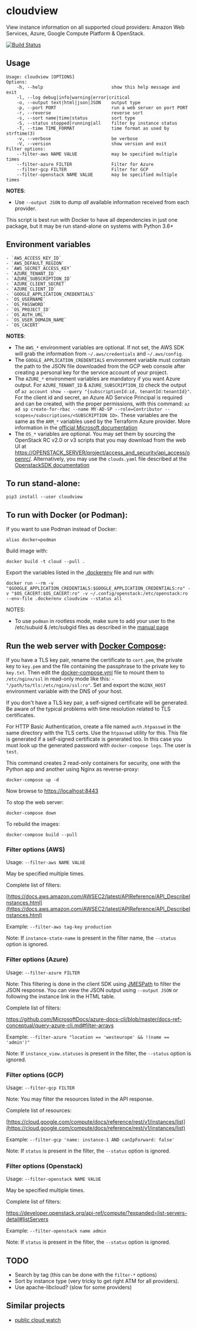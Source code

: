 # cloudview
View instance information on all supported cloud providers: Amazon Web Services, Azure, Google Compute Platform & OpenStack.

[![Build Status](https://travis-ci.org/ricardobranco777/cloudview.svg?branch=master)](https://travis-ci.org/ricardobranco777/cloudview)

## Usage

```
Usage: cloudview [OPTIONS]
Options:
    -h, --help                          show this help message and exit
    -l, --log debug|info|warning|error|critical
    -o, --output text|html|json|JSON    output type
    -p, --port PORT                     run a web server on port PORT
    -r, --reverse                       reverse sort
    -s, --sort name|time|status         sort type
    -S, --status stopped|running|all    filter by instance status
    -T, --time TIME_FORMAT              time format as used by strftime(3)
    -v, --verbose                       be verbose
    -V, --version                       show version and exit
Filter options:
    --filter-aws NAME VALUE             may be specified multiple times
    --filter-azure FILTER               Filter for Azure
    --filter-gcp FILTER                 Filter for GCP
    --filter-openstack NAME VALUE       may be specified multiple times
```

**NOTES**:
  - Use `--output JSON` to dump _all_ available information received from each provider.

This script is best run with Docker to have all dependencies in just one package, but it may be run stand-alone on systems with Python 3.6+

## Environment variables

    - `AWS_ACCESS_KEY_ID`
    - `AWS_DEFAULT_REGION`
    - `AWS_SECRET_ACCESS_KEY`
    - `AZURE_TENANT_ID`
    - `AZURE_SUBSCRIPTION_ID`
    - `AZURE_CLIENT_SECRET`
    - `AZURE_CLIENT_ID`
    - `GOOGLE_APPLICATION_CREDENTIALS`
    - `OS_USERNAME`
    - `OS_PASSWORD`
    - `OS_PROJECT_ID`
    - `OS_AUTH_URL`
    - `OS_USER_DOMAIN_NAME`
    - `OS_CACERT`

**NOTES**:
  - The `AWS_*` environment variables are optional.  If not set, the AWS SDK will grab the information from `~/.aws/credentials` and `~/.aws/config`.
  - The `GOOGLE_APPLICATION_CREDENTIALS` environment variable must contain the path to the JSON file downloaded from the GCP web console after creating a personal key for the service account of your project.
  - The `AZURE_*` environment variables are mandatory if you want Azure output.  For `AZURE_TENANT_ID` & `AZURE_SUBSCRIPTION_ID` check the output of `az account show --query "{subscriptionId:id, tenantId:tenantId}"`.  For the client id and secret, an Azure AD Service Principal is required and can be created, with the proper permissions, with this command: `az ad sp create-for-rbac --name MY-AD-SP --role=Contributor --scopes=/subscriptions/<SUBSCRIPTION ID>`.  These variables are the same as the `ARM_*` variables used by the Terraform Azure provider.  More information in the [official Microsoft documentation](https://docs.microsoft.com/en-us/azure/virtual-machines/linux/terraform-install-configure)
  - The `OS_*` variables are optional.  You may set them by sourcing the OpenStack RC v2.0 or v3 scripts that you may download from the web UI at [https://OPENSTACK_SERVER/project/access_and_security/api_access/openrc/](https://OPENSTACK_SERVER/project/access_and_security/api_access/openrc/).  Alternatively, you may use the `clouds.yaml` file described at the [OpenstackSDK documentation](https://docs.openstack.org/openstacksdk/latest/user/guides/connect_from_config.html)

## To run stand-alone:

```
pip3 install --user cloudview
```

## To run with Docker (or Podman):

If you want to use Podman instead of Docker:
```
alias docker=podman
```

Build image with:
```
docker build -t cloud --pull .
```

Export the variables listed in the [.dockerenv](.dockerenv) file and run with:

```
docker run --rm -v "$GOOGLE_APPLICATION_CREDENTIALS:$GOOGLE_APPLICATION_CREDENTIALS:ro" -v "$OS_CACERT:$OS_CACERT:ro" -v ~/.config/openstack:/etc/openstack:ro --env-file .dockerenv cloudview --status all
```

NOTES:
  - To use `podman` in rootless mode, make sure to add your user to the /etc/subuid & /etc/subgid files as described in the [manual page](https://github.com/containers/libpod/blob/master/docs/podman.1.md#rootless-mode)

## Run the web server with [Docker Compose](https://docs.docker.com/compose/install/):

If you have a TLS key pair, rename the certificate to `cert.pem`, the private key to `key.pem` and the file containing the passphrase to the private key to `key.txt`.  Then edit the [docker-compose.yml](docker-compose.yml) file to mount them to `/etc/nginx/ssl` in read-only mode like this: `- "/path/to/tls:/etc/nginx/ssl:ro"`.  Set and export the `NGINX_HOST` environment variable with the DNS of your host.

If you don't have a TLS key pair, a self-signed certificate will be generated.  Be aware of the typical problems with time resolution related to TLS certificates.

For HTTP Basic Authentication, create a file named `auth.htpasswd` in the same directory with the TLS certs.  Use the `htpasswd` utility for this.  This file is generated if a self-signed certificate is generated too.  In this case you must look up the generated password with `docker-compose logs`.  The user is `test`.

This command creates 2 read-only containers for security, one with the Python app and another using Nginx as reverse-proxy:

```
docker-compose up -d
```

Now browse to [https://localhost:8443](https://localhost:8443)

To stop the web server:
```
docker-compose down
```

To rebuild the images:
```
docker-compose build --pull
```

### Filter options (AWS)

Usage: `--filter-aws NAME VALUE`

May be specified multiple times.

Complete list of filters:

[https://docs.aws.amazon.com/AWSEC2/latest/APIReference/API_DescribeInstances.html](https://docs.aws.amazon.com/AWSEC2/latest/APIReference/API_DescribeInstances.html)

Example: `--filter-aws tag-key production`

Note: If `instance-state-name` is present in the filter name, the `--status` option is ignored.

### Filter options (Azure)

Usage: `--filter-azure FILTER`

Note: This filtering is done in the client SDK using [JMESPath](http://jmespath.org/) to filter the JSON response.  You can view the JSON output using `--output JSON` or following the instance link in the HTML table.

Complete list of filters:

https://github.com/MicrosoftDocs/azure-docs-cli/blob/master/docs-ref-conceptual/query-azure-cli.md#filter-arrays

Example: `--filter-azure "location == 'westeurope' && !(name == 'admin')"`

Note: If `instance_view.statuses` is present in the filter, the `--status` option is ignored.

### Filter options (GCP)

Usage: `--filter-gcp FILTER`

Note: You may filter the resources listed in the API response.

Complete list of resources:

[https://cloud.google.com/compute/docs/reference/rest/v1/instances/list](https://cloud.google.com/compute/docs/reference/rest/v1/instances/list)

Example: `--filter-gcp 'name: instance-1 AND canIpForward: false'`

Note: If `status` is present in the filter, the `--status` option is ignored.

### Filter options (Openstack)

Usage: `--filter-openstack NAME VALUE`

May be specified multiple times.

Complete list of filters:

https://developer.openstack.org/api-ref/compute/?expanded=list-servers-detail#listServers

Example: `--filter-openstack name admin`

Note: If `status` is present in the filter, the `--status` option is ignored.

## TODO
  - Search by tag (this can be done with the `filter-*` options)
  - Sort by instance type (very tricky to get right ATM for all providers).
  - Use apache-libcloud? (slow for some providers)

## Similar projects

  - [public cloud watch](https://github.com/cfconrad/pcw/)
